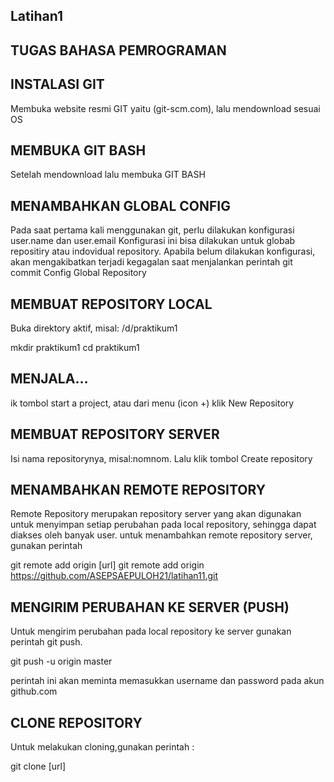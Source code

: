 ## Latihan1 

## TUGAS BAHASA PEMROGRAMAN

## INSTALASI GIT
Membuka website resmi GIT yaitu (git-scm.com), lalu mendownload sesuai OS 


## MEMBUKA GIT BASH
Setelah mendownload lalu membuka GIT BASH


## MENAMBAHKAN GLOBAL CONFIG
Pada saat pertama kali menggunakan git, perlu dilakukan konfigurasi user.name dan user.email
Konfigurasi ini bisa dilakukan untuk globab repositiry atau indovidual repository.
Apabila belum dilakukan konfigurasi, akan mengakibatkan terjadi kegagalan saat menjalankan perintah git commit
Config Global Repository


## MEMBUAT REPOSITORY LOCAL
Buka direktory aktif, misal: /d/praktikum1

mkdir praktikum1
cd praktikum1


## MENJALA…
ik tombol start a project, atau dari menu (icon +) klik New Repository


## MEMBUAT REPOSITORY SERVER
Isi nama repositorynya, misal:nomnom.
Lalu klik tombol Create repository


## MENAMBAHKAN REMOTE REPOSITORY
Remote Repository merupakan repository server yang akan digunakan untuk menyimpan setiap perubahan pada local repository, sehingga dapat diakses oleh banyak user.
untuk menambahkan remote repository server, gunakan perintah

git remote add origin [url]
git remote add origin https://github.com/ASEPSAEPULOH21/latihan11.git



## MENGIRIM PERUBAHAN KE SERVER (PUSH)
Untuk mengirim perubahan pada local repository ke server gunakan perintah git push.

git push -u origin master



perintah ini akan meminta memasukkan username dan password pada akun github.com

## CLONE REPOSITORY
Untuk melakukan cloning,gunakan perintah :

git clone [url]


